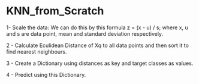 # KNN_from_Scratch

1-  Scale the data: We can do this by this formula z = (x - u) / s; where x, u and s are data point, mean and standard deviation respectively.

2 - Calculate Eculidean Distance of Xq to all data points and then sort it to find nearest neighbours.

3 - Create a Dictionary using distances as key and target classes as values.

4 - Predict using this Dictionary.
